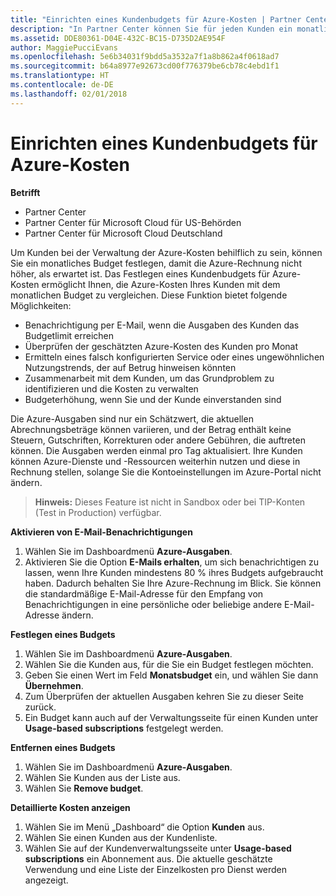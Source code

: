 ```yaml
---
title: "Einrichten eines Kundenbudgets für Azure-Kosten | Partner Center"
description: "In Partner Center können Sie für jeden Kunden ein monatliches Budget festlegen, sodass die Azure-Rechnung am Monatsende nicht zu einer Überraschung wird."
ms.assetid: DDE80361-D04E-432C-BC15-D735D2AE954F
author: MaggiePucciEvans
ms.openlocfilehash: 5e6b34031f9bdd5a3532a7f1a8b862a4f0618ad7
ms.sourcegitcommit: b64a8977e92673cd00f776379be6cb78c4ebd1f1
ms.translationtype: HT
ms.contentlocale: de-DE
ms.lasthandoff: 02/01/2018
---
```

# <a name="set-an-azure-spending-budget-for-your-customers"></a>Einrichten eines Kundenbudgets für Azure-Kosten

**Betrifft**

-  Partner Center
-  Partner Center für Microsoft Cloud für US-Behörden
-  Partner Center für Microsoft Cloud Deutschland

Um Kunden bei der Verwaltung der Azure-Kosten behilflich zu sein, können Sie ein monatliches Budget festlegen, damit die Azure-Rechnung nicht höher, als erwartet ist. Das Festlegen eines Kundenbudgets für Azure-Kosten ermöglicht Ihnen, die Azure-Kosten Ihres Kunden mit dem monatlichen Budget zu vergleichen. Diese Funktion bietet folgende Möglichkeiten: 

-   Benachrichtigung per E-Mail, wenn die Ausgaben des Kunden das Budgetlimit erreichen
-   Überprüfen der geschätzten Azure-Kosten des Kunden pro Monat
-   Ermitteln eines falsch konfigurierten Service oder eines ungewöhnlichen Nutzungstrends, der auf Betrug hinweisen könnten
-   Zusammenarbeit mit dem Kunden, um das Grundproblem zu identifizieren und die Kosten zu verwalten
-   Budgeterhöhung, wenn Sie und der Kunde einverstanden sind

Die Azure-Ausgaben sind nur ein Schätzwert, die aktuellen Abrechnungsbeträge können variieren, und der Betrag enthält keine Steuern, Gutschriften, Korrekturen oder andere Gebühren, die auftreten können. Die Ausgaben werden einmal pro Tag aktualisiert. Ihre Kunden können Azure-Dienste und -Ressourcen weiterhin nutzen und diese in Rechnung stellen, solange Sie die Kontoeinstellungen im Azure-Portal nicht ändern. 

>**Hinweis:**   Dieses Feature ist nicht in Sandbox oder bei TIP-Konten (Test in Production) verfügbar.

**Aktivieren von E-Mail-Benachrichtigungen**
1.  Wählen Sie im Dashboardmenü **Azure-Ausgaben**.
2.  Aktivieren Sie die Option **E-Mails erhalten**, um sich benachrichtigen zu lassen, wenn Ihre Kunden mindestens 80 % ihres Budgets aufgebraucht haben. Dadurch behalten Sie Ihre Azure-Rechnung im Blick. Sie können die standardmäßige E-Mail-Adresse für den Empfang von Benachrichtigungen in eine persönliche oder beliebige andere E-Mail-Adresse ändern.

**Festlegen eines Budgets**
1.  Wählen Sie im Dashboardmenü **Azure-Ausgaben**.
2.  Wählen Sie die Kunden aus, für die Sie ein Budget festlegen möchten. 
3. Geben Sie einen Wert im Feld **Monatsbudget** ein, und wählen Sie dann **Übernehmen**.
4.  Zum Überprüfen der aktuellen Ausgaben kehren Sie zu dieser Seite zurück.
5.  Ein Budget kann auch auf der Verwaltungsseite für einen Kunden unter **Usage-based subscriptions** festgelegt werden.

**Entfernen eines Budgets**
1.  Wählen Sie im Dashboardmenü **Azure-Ausgaben**.
2.  Wählen Sie Kunden aus der Liste aus.
3.  Wählen Sie **Remove budget**.

**Detaillierte Kosten anzeigen**
1.  Wählen Sie im Menü „Dashboard“ die Option **Kunden** aus.
2.  Wählen Sie einen Kunden aus der Kundenliste.
3.  Wählen Sie auf der Kundenverwaltungsseite unter **Usage-based subscriptions** ein Abonnement aus. Die aktuelle geschätzte Verwendung und eine Liste der Einzelkosten pro Dienst werden angezeigt.


 

 



